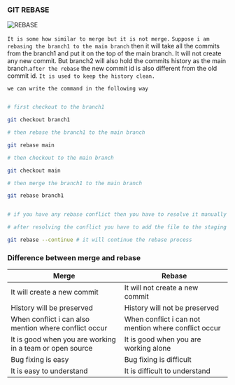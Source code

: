 ### GIT REBASE

![REBASE](https://i.ytimg.com/vi/0chZFIZLR_0/maxresdefault.jpg)

`It is some how similar to merge but it is not merge.`
`Suppose i am rebasing the branch1 to the main branch` then it will take all the commits from the branch1 and put it on the top of the main branch. It will not create any new commit. But branch2 will also hold the commits history as the main branch.`after the rebase` the new commit id is also different from the old commit id. `It is used to keep the history clean.`

`we can write the command in the following way`

```bash

# first checkout to the branch1

git checkout branch1

# then rebase the branch1 to the main branch

git rebase main

# then checkout to the main branch

git checkout main

# then merge the branch1 to the main branch

git rebase branch1


# if you have any rebase conflict then you have to resolve it manually

# after resolving the conflict you have to add the file to the staging area you have to write

git rebase --continue # it will continue the rebase process
```

### Difference between merge and rebase

| Merge                                                    | Rebase                                               |
| -------------------------------------------------------- | ---------------------------------------------------- |
| It will create a new commit                              | It will not create a new commit                      |
| History will be preserved                                | History will not be preserved                        |
| When conflict i can also mention where conflict occur    | When conflict i can not mention where conflict occur |
| It is good when you are working in a team or open source | It is good when you are working alone                |
| Bug fixing is easy                                       | Bug fixing is difficult                              |
| It is easy to understand                                 | It is difficult to understand                        |
